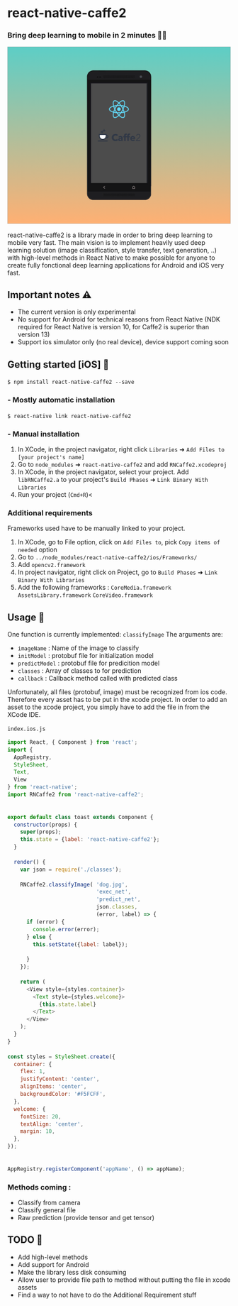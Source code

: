 # react-native-caffe2

### Bring deep learning to mobile in 2 minutes 📱🥂

![Image](./img.png?raw=true)

react-native-caffe2 is a library made in order to bring deep learning to mobile very fast. The main vision is to implement heavily used deep learning solution (image classification, style transfer, text generation, ..) with high-level methods in React Native to make possible for anyone to create fully fonctional deep learning applications for Android and iOS very fast.

## Important notes ⚠️

- The current version is only experimental
- No support for Android for technical reasons from React Native (NDK required for React Native is version 10, for Caffe2 is superior than version 13)
- Support ios simulator only (no real device), device support coming soon

## Getting started [iOS] 📱

`$ npm install react-native-caffe2 --save`

### - Mostly automatic installation

`$ react-native link react-native-caffe2`

### - Manual installation

1. In XCode, in the project navigator, right click `Libraries` ➜ `Add Files to [your project's name]`
2. Go to `node_modules` ➜ `react-native-caffe2` and add `RNCaffe2.xcodeproj`
3. In XCode, in the project navigator, select your project. Add `libRNCaffe2.a` to your project's `Build Phases` ➜ `Link Binary With Libraries`
4. Run your project (`Cmd+R`)<

### Additional requirements

Frameworks used have to be manually linked to your project.

1. In XCode, go to File option, click on `Add Files to`, pick `Copy items of needed` option
2. Go to `../node_modules/react-native-caffe2/ios/Frameworks/`
3. Add `opencv2.framework`
4. In project navigator, right click on Project, go to `Build Phases` ➜ `Link Binary With Libraries`
5. Add the following frameworks : `CoreMedia.framework` `AssetsLibrary.framework` `CoreVideo.framework`

## Usage 🚀

One function is currently implemented: `classifyImage`
The arguments are:

- `imageName` : Name of the image to classify
- `initModel` : protobuf file for initialization model
- `predictModel` : protobuf file for predicition model
- `classes` : Array of classes to for prediction
- `callback` : Callback method called with predicted class

Unfortunately, all files (protobuf, image) must be recognized from ios code. Therefore every asset has to be put in the xcode project. In order to add an asset to the xcode project, you simply have to add the file in from the XCode IDE.


`index.ios.js`

```javascript
import React, { Component } from 'react';
import {
  AppRegistry,
  StyleSheet,
  Text,
  View
} from 'react-native';
import RNCaffe2 from 'react-native-caffe2';


export default class toast extends Component {
  constructor(props) {
    super(props);
    this.state = {label: 'react-native-caffe2'};
  }

  render() {
    var json = require('./classes');

    RNCaffe2.classifyImage( 'dog.jpg',
                            'exec_net',
                            'predict_net',
                            json.classes,
                            (error, label) => {
      if (error) {
        console.error(error);
      } else {
        this.setState({label: label});

      }
    });

    return (
      <View style={styles.container}>
        <Text style={styles.welcome}>
          {this.state.label}
        </Text>
      </View>
    );
  }
}

const styles = StyleSheet.create({
  container: {
    flex: 1,
    justifyContent: 'center',
    alignItems: 'center',
    backgroundColor: '#F5FCFF',
  },
  welcome: {
    fontSize: 20,
    textAlign: 'center',
    margin: 10,
  },
});


AppRegistry.registerComponent('appName', () => appName);
```


### Methods coming :

- Classify from camera
- Classify general file
- Raw prediction (provide tensor and get tensor)

## TODO 📝

- Add high-level methods
- Add support for Android
- Make the library less disk consuming
- Allow user to provide file path to method without putting the file in xcode assets
- Find a way to not have to do the Additional Requirement stuff